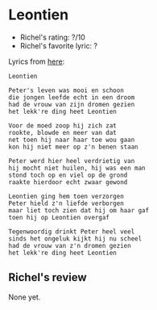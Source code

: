 # Leontien

 * Richel's rating: ?/10
 * Richel's favorite lyric: ?

Lyrics from [here](https://github.com/richelbilderbeek/music/blob/master/Leontien.md):

```
Leontien

Peter's leven was mooi en schoon
die jongen leefde echt in een droom
had de vrouw van zijn dromen gezien
het lekk're ding heet Leontien

Voor de moed zoop hij zich zat
rookte, blowde en meer van dat
net toen hij naar haar toe wou gaan
kon hij niet meer op z'n benen staan

Peter werd hier heel verdrietig van
hij mocht niet huilen, hij was een man
stond toch op en viel op de grond
raakte hierdoor echt zwaar gewond

Leontien ging hem toen verzorgen
Peter hield z'n liefde verborgen
maar liet toch zien dat hij om haar gaf
toen hij op Leontien overgaf

Tegenwoordig drinkt Peter heel veel
sinds het ongeluk kijkt hij nu scheel
had de vrouw van z'n dromen gezien
het lekk're ding heet Leontien 
```

## Richel's review

None yet.
